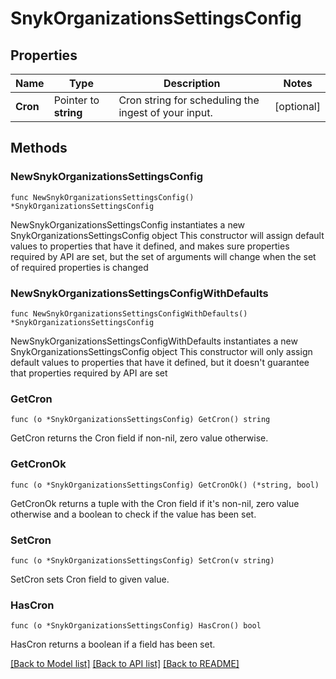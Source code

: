 # SnykOrganizationsSettingsConfig

## Properties

Name | Type | Description | Notes
------------ | ------------- | ------------- | -------------
**Cron** | Pointer to **string** | Cron string for scheduling the ingest of your input. | [optional] 

## Methods

### NewSnykOrganizationsSettingsConfig

`func NewSnykOrganizationsSettingsConfig() *SnykOrganizationsSettingsConfig`

NewSnykOrganizationsSettingsConfig instantiates a new SnykOrganizationsSettingsConfig object
This constructor will assign default values to properties that have it defined,
and makes sure properties required by API are set, but the set of arguments
will change when the set of required properties is changed

### NewSnykOrganizationsSettingsConfigWithDefaults

`func NewSnykOrganizationsSettingsConfigWithDefaults() *SnykOrganizationsSettingsConfig`

NewSnykOrganizationsSettingsConfigWithDefaults instantiates a new SnykOrganizationsSettingsConfig object
This constructor will only assign default values to properties that have it defined,
but it doesn't guarantee that properties required by API are set

### GetCron

`func (o *SnykOrganizationsSettingsConfig) GetCron() string`

GetCron returns the Cron field if non-nil, zero value otherwise.

### GetCronOk

`func (o *SnykOrganizationsSettingsConfig) GetCronOk() (*string, bool)`

GetCronOk returns a tuple with the Cron field if it's non-nil, zero value otherwise
and a boolean to check if the value has been set.

### SetCron

`func (o *SnykOrganizationsSettingsConfig) SetCron(v string)`

SetCron sets Cron field to given value.

### HasCron

`func (o *SnykOrganizationsSettingsConfig) HasCron() bool`

HasCron returns a boolean if a field has been set.


[[Back to Model list]](../README.md#documentation-for-models) [[Back to API list]](../README.md#documentation-for-api-endpoints) [[Back to README]](../README.md)


